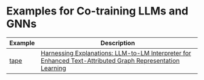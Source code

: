 # Examples for Co-training LLMs and GNNs

| Example         | Description                                                                                                                                   |
| --------------- | --------------------------------------------------------------------------------------------------------------------------------------------- |
| [tape](./tape/) | [Harnessing Explanations: LLM-to-LM Interpreter for Enhanced Text-Attributed Graph Representation Learning](https://arxiv.org/abs/2305.19523) |
